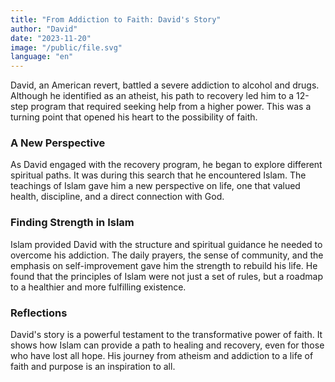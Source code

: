 ```yaml
---
title: "From Addiction to Faith: David's Story"
author: "David"
date: "2023-11-20"
image: "/public/file.svg"
language: "en"
---
```


David, an American revert, battled a severe addiction to alcohol and drugs. Although he identified as an atheist, his path to recovery led him to a 12-step program that required seeking help from a higher power. This was a turning point that opened his heart to the possibility of faith.

### A New Perspective

As David engaged with the recovery program, he began to explore different spiritual paths. It was during this search that he encountered Islam. The teachings of Islam gave him a new perspective on life, one that valued health, discipline, and a direct connection with God.

### Finding Strength in Islam

Islam provided David with the structure and spiritual guidance he needed to overcome his addiction. The daily prayers, the sense of community, and the emphasis on self-improvement gave him the strength to rebuild his life. He found that the principles of Islam were not just a set of rules, but a roadmap to a healthier and more fulfilling existence.

### Reflections

David's story is a powerful testament to the transformative power of faith. It shows how Islam can provide a path to healing and recovery, even for those who have lost all hope. His journey from atheism and addiction to a life of faith and purpose is an inspiration to all.
